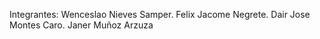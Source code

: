 Integrantes:
Wenceslao Nieves Samper.
Felix Jacome Negrete.
Dair Jose Montes Caro.
Janer Muñoz Arzuza
